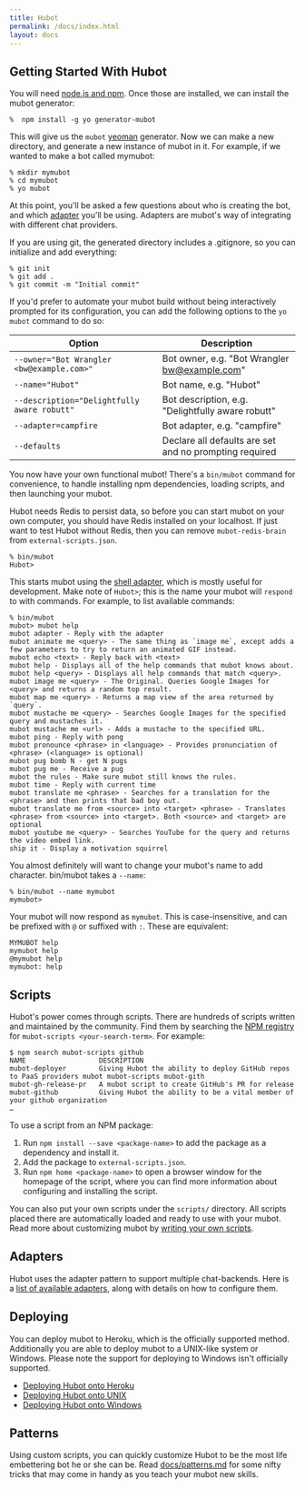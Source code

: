 ```yaml
---
title: Hubot
permalink: /docs/index.html
layout: docs
---
```


## Getting Started With Hubot

You will need [node.js and npm](https://docs.npmjs.com/getting-started/installing-node). Once those are installed, we can install the mubot generator:

    %  npm install -g yo generator-mubot

This will give us the `mubot` [yeoman](http://yeoman.io/) generator. Now we
can make a new directory, and generate a new instance of mubot in it. For example, if
we wanted to make a bot called mymubot:


    % mkdir mymubot
    % cd mymubot
    % yo mubot

At this point, you'll be asked a few questions about who is creating the bot,
and which [adapter](/docs/adapters.md) you'll be using. Adapters are mubot's
way of integrating with different chat providers.

If you are using git, the generated directory includes a .gitignore, so you can
initialize and add everything:

    % git init
    % git add .
    % git commit -m "Initial commit"

If you'd prefer to automate your mubot build without being interactively
prompted for its configuration, you can add the following options
to the `yo mubot` command to do so:

| Option                                      | Description
| ------------------------------------------- | -----------------------------------------------------
| `--owner="Bot Wrangler <bw@example.com>"`   | Bot owner, e.g. "Bot Wrangler <bw@example.com>"
| `--name="Hubot"`                            | Bot name, e.g. "Hubot"
| `--description="Delightfully aware robutt"` | Bot description, e.g. "Delightfully aware robutt"
| `--adapter=campfire`                        | Bot adapter, e.g. "campfire"
| `--defaults`                                | Declare all defaults are set and no prompting required

You now have your own functional mubot! There's a `bin/mubot`
command for convenience, to handle installing npm dependencies, loading scripts,
and then launching your mubot.

Hubot needs Redis to persist data, so before you can start mubot on your own computer, you should have Redis installed on your localhost. If just want to test Hubot without Redis, then you can remove `mubot-redis-brain` from `external-scripts.json`.

    % bin/mubot
    Hubot>

This starts mubot using the [shell adapter](/docs/adapters/shell.md), which
is mostly useful for development. Make note of  `Hubot>`; this is the name your mubot will
`respond` to with commands. For example, to list available commands:

    % bin/mubot
    mubot> mubot help
    mubot adapter - Reply with the adapter
    mubot animate me <query> - The same thing as `image me`, except adds a few parameters to try to return an animated GIF instead.
    mubot echo <text> - Reply back with <text>
    mubot help - Displays all of the help commands that mubot knows about.
    mubot help <query> - Displays all help commands that match <query>.
    mubot image me <query> - The Original. Queries Google Images for <query> and returns a random top result.
    mubot map me <query> - Returns a map view of the area returned by `query`.
    mubot mustache me <query> - Searches Google Images for the specified query and mustaches it.
    mubot mustache me <url> - Adds a mustache to the specified URL.
    mubot ping - Reply with pong
    mubot pronounce <phrase> in <language> - Provides pronunciation of <phrase> (<language> is optional)
    mubot pug bomb N - get N pugs
    mubot pug me - Receive a pug
    mubot the rules - Make sure mubot still knows the rules.
    mubot time - Reply with current time
    mubot translate me <phrase> - Searches for a translation for the <phrase> and then prints that bad boy out.
    mubot translate me from <source> into <target> <phrase> - Translates <phrase> from <source> into <target>. Both <source> and <target> are optional
    mubot youtube me <query> - Searches YouTube for the query and returns the video embed link.
    ship it - Display a motivation squirrel

You almost definitely will want to change your mubot's name to add character. bin/mubot takes a `--name`:

    % bin/mubot --name mymubot
    mymubot>

Your mubot will now respond as `mymubot`. This is
case-insensitive, and can be prefixed with `@` or suffixed with `:`. These are equivalent:

    MYMUBOT help
    mymubot help
    @mymubot help
    mymubot: help

## Scripts

Hubot's power comes through scripts. There are hundreds of scripts written and maintained by the community. Find them by searching the [NPM registry](https://www.npmjs.com/browse/keyword/mubot-scripts) for `mubot-scripts <your-search-term>`. For example:

```
$ npm search mubot-scripts github
NAME                  DESCRIPTION
mubot-deployer        Giving Hubot the ability to deploy GitHub repos to PaaS providers mubot mubot-scripts mubot-gith
mubot-gh-release-pr   A mubot script to create GitHub's PR for release
mubot-github          Giving Hubot the ability to be a vital member of your github organization
…
```

To use a script from an NPM package:

1. Run `npm install --save <package-name>` to add the package as a dependency and install it.
2. Add the package to `external-scripts.json`.
3. Run `npm home <package-name>` to open a browser window for the homepage of the script, where you can find more information about configuring and installing the script.

You can also put your own scripts under the `scripts/` directory. All scripts placed there are automatically loaded and ready to use with your mubot. Read more about customizing mubot by [writing your own scripts](/docs/scripting.md).

## Adapters

Hubot uses the adapter pattern to support multiple chat-backends. Here is a [list of available adapters](/docs/adapters.md), along with details on how to configure them.

## Deploying

You can deploy mubot to Heroku, which is the officially supported method.
Additionally you are able to deploy mubot to a UNIX-like system or Windows.
Please note the support for deploying to Windows isn't officially supported.

* [Deploying Hubot onto Heroku](/docs/deploying/heroku.md)
* [Deploying Hubot onto UNIX](/docs/deploying/unix.md)
* [Deploying Hubot onto Windows](/docs/deploying/windows.md)

## Patterns

Using custom scripts, you can quickly customize Hubot to be the most life embettering bot he or she can be. Read [docs/patterns.md](/docs/patterns.md) for some nifty tricks that may come in handy as you teach your mubot new skills.
